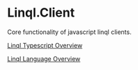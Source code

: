 # Linql.Client

Core functionality of javascript linql clients.  

[Linql Typescript Overview](https://github.com/LinqlLang/Linql.Typescript)

[Linql Language Overview](https://github.com/LinqlLang/Linql)

